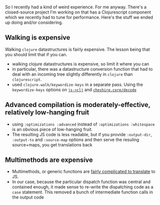 So I recently had a kind of weird experience. For me anyway. There's a closed-source project I'm working on that has a Clojurescript component which we recently had to tune for performance. Here's the stuff we ended up doing and/or considering.

## Walking is expensive

Walking `clojure` datastructures is fairly expensive. The lesson being that you should limit that if you can.

- walking clojure datastructures is expensive, so limit it where you can
- in particular, there was a datastructure conversion function that had to deal with an incoming tree slightly differently in `clojure` than `clojurescript`.
- used `clojure.walk/keywordize-keys` in a separate pass. Using the `keywordize-keys` options on [`js->clj`](TODO) and [`cheshire.core/decode`](TODO)

## Advanced compilation is moderately-effective, relatively low-hanging fruit

- using `:optimizations :advanced` instead of `:optimizations :whitespace` is an obvious piece of low-hanging fruit.
- The resulting JS code is less readable, but if you provide `:output-dir`, `:output-to` and `:source-map` options and then serve the resuling source+maps, you get translations back

## Multimethods are expensive

- Multimethods, or generic functions are [fairly complicated to translate](https://github.com/clojure/clojurescript/blob/6ab76973ab31033b2307f88a2ebc5ad9ebd5cf3e/src/main/clojure/cljs/core.cljc#L2741-L2786) to JS.
- In our case, because the particular dispatch function was central and contained enough, it made sense to re-write the dispatching code as a `case` statement. This removed a bunch of intermediate function calls in the output code
